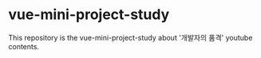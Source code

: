 # vue-mini-project-study
This repository is the vue-mini-project-study about '개발자의 품격' youtube contents.
